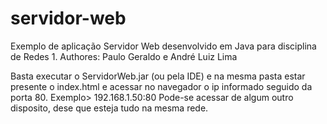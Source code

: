 # servidor-web

Exemplo de aplicação Servidor Web desenvolvido em Java para disciplina de Redes 1. 
Authores: Paulo Geraldo e André Luiz Lima

Basta executar o ServidorWeb.jar (ou pela IDE) e na mesma pasta estar presente o index.html e acessar no navegador o ip informado seguido da porta 80.
Exemplo> 192.168.1.50:80
Pode-se acessar de algum outro disposito, dese que esteja tudo na mesma rede.
